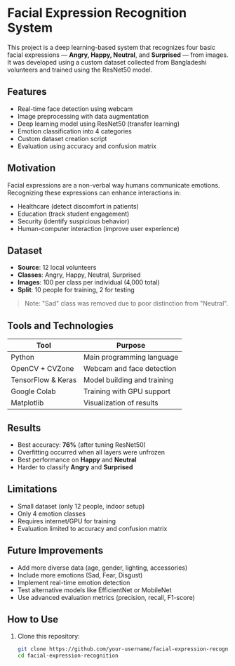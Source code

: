 # Facial Expression Recognition System

This project is a deep learning-based system that recognizes four basic facial expressions — **Angry, Happy, Neutral**, and **Surprised** — from images. It was developed using a custom dataset collected from Bangladeshi volunteers and trained using the ResNet50 model.

## Features

- Real-time face detection using webcam
- Image preprocessing with data augmentation
- Deep learning model using ResNet50 (transfer learning)
- Emotion classification into 4 categories
- Custom dataset creation script
- Evaluation using accuracy and confusion matrix

## Motivation

Facial expressions are a non-verbal way humans communicate emotions. Recognizing these expressions can enhance interactions in:
- Healthcare (detect discomfort in patients)
- Education (track student engagement)
- Security (identify suspicious behavior)
- Human-computer interaction (improve user experience)

## Dataset

- **Source**: 12 local volunteers
- **Classes**: Angry, Happy, Neutral, Surprised
- **Images**: 100 per class per individual (4,000 total)
- **Split**: 10 people for training, 2 for testing

> Note: "Sad" class was removed due to poor distinction from "Neutral".

## Tools and Technologies

| Tool               | Purpose                             |
|--------------------|-------------------------------------|
| Python             | Main programming language           |
| OpenCV + CVZone    | Webcam and face detection           |
| TensorFlow & Keras | Model building and training         |
| Google Colab       | Training with GPU support           |
| Matplotlib         | Visualization of results            |

## Results

- Best accuracy: **76%** (after tuning ResNet50)
- Overfitting occurred when all layers were unfrozen
- Best performance on **Happy** and **Neutral**
- Harder to classify **Angry** and **Surprised**

## Limitations

- Small dataset (only 12 people, indoor setup)
- Only 4 emotion classes
- Requires internet/GPU for training
- Evaluation limited to accuracy and confusion matrix

## Future Improvements

- Add more diverse data (age, gender, lighting, accessories)
- Include more emotions (Sad, Fear, Disgust)
- Implement real-time emotion detection
- Test alternative models like EfficientNet or MobileNet
- Use advanced evaluation metrics (precision, recall, F1-score)

## How to Use

1. Clone this repository:
   ```bash
   git clone https://github.com/your-username/facial-expression-recognition.git
   cd facial-expression-recognition
